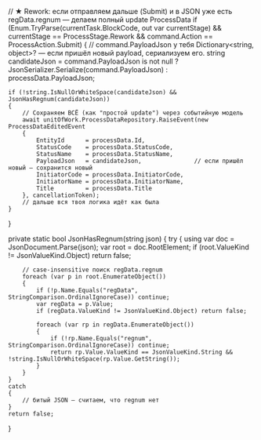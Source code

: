 // ★ Rework: если отправляем дальше (Submit) и в JSON уже есть regData.regnum — делаем полный update ProcessData
if (Enum.TryParse<ProcessStage>(currentTask.BlockCode, out var currentStage)
    && currentStage == ProcessStage.Rework
    && command.Action == ProcessAction.Submit)
{
    // command.PayloadJson у тебя Dictionary<string, object>? — если пришёл новый payload, сериализуем его.
    string candidateJson = command.PayloadJson is not null
        ? JsonSerializer.Serialize(command.PayloadJson)
        : processData.PayloadJson;

    if (!string.IsNullOrWhiteSpace(candidateJson) && JsonHasRegnum(candidateJson))
    {
        // Сохраняем ВСЁ (как "простой update") через событийную модель
        await unitOfWork.ProcessDataRepository.RaiseEvent(new ProcessDataEditedEvent
        {
            EntityId      = processData.Id,
            StatusCode    = processData.StatusCode,
            StatusName    = processData.StatusName,
            PayloadJson   = candidateJson,               // если пришёл новый — сохранится новый
            InitiatorCode = processData.InitiatorCode,
            InitiatorName = processData.InitiatorName,
            Title         = processData.Title
        }, cancellationToken);
        // дальше вся твоя логика идёт как была
    }
}


private static bool JsonHasRegnum(string json)
{
    try
    {
        using var doc = JsonDocument.Parse(json);
        var root = doc.RootElement;
        if (root.ValueKind != JsonValueKind.Object) return false;

        // case-insensitive поиск regData.regnum
        foreach (var p in root.EnumerateObject())
        {
            if (!p.Name.Equals("regData", StringComparison.OrdinalIgnoreCase)) continue;
            var regData = p.Value;
            if (regData.ValueKind != JsonValueKind.Object) return false;

            foreach (var rp in regData.EnumerateObject())
            {
                if (!rp.Name.Equals("regnum", StringComparison.OrdinalIgnoreCase)) continue;
                return rp.Value.ValueKind == JsonValueKind.String && !string.IsNullOrWhiteSpace(rp.Value.GetString());
            }
        }
    }
    catch
    {
        // битый JSON — считаем, что regnum нет
    }
    return false;
}
